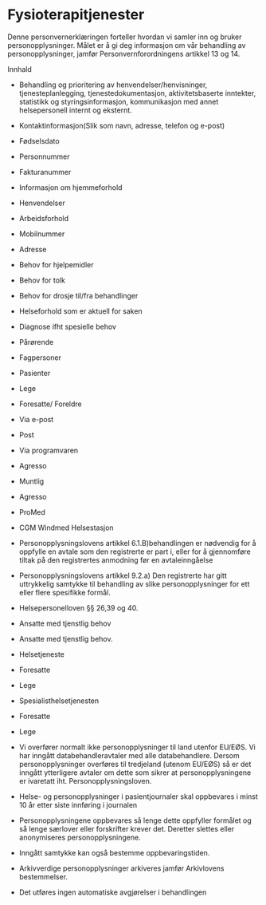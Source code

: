 # Fysioterapitjenester


  

Denne personvernerklæringen forteller hvordan vi samler inn og bruker personopplysninger. Målet er å gi deg informasjon om vår behandling av personopplysninger, jamfør Personvernforordningens artikkel 13 og 14.

  

Innhald

*   Behandling og prioritering av henvendelser/henvisninger, tjenesteplanlegging, tjenestedokumentasjon, aktivitetsbaserte inntekter, statistikk og styringsinformasjon, kommunikasjon med annet helsepersonell internt og eksternt.  
    
*   Kontaktinformasjon(Slik som navn, adresse, telefon og e-post)  
    
*   Fødselsdato  
    
*   Personnummer  
    
*   Fakturanummer  
    
*   Informasjon om hjemmeforhold  
    
*   Henvendelser  
    
*   Arbeidsforhold  
    
*   Mobilnummer  
    
*   Adresse  
    
*   Behov for hjelpemidler  
    
*   Behov for tolk  
    
*   Behov for drosje til/fra behandlinger  
    
*   Helseforhold som er aktuell for saken  
    
*   Diagnose ifht spesielle behov  
    
*   Pårørende  
    
*   Fagpersoner  
    
*   Pasienter  
    
*   Lege  
    
*   Foresatte/ Foreldre  
    
*   Via e-post  
    
*   Post  
    
*   Via programvaren  
    
*   Agresso  
    
*   Muntlig  
    
*   Agresso  
    
*   ProMed  
    
*   CGM Windmed Helsestasjon  
    
*   Personopplysningslovens artikkel 6.1.B)behandlingen er nødvendig for å oppfylle en avtale som den registrerte er part i, eller for å gjennomføre tiltak på den registrertes anmodning før en avtaleinngåelse  
    
*   Personopplysningslovens artikkel 9.2.a) Den registrerte har gitt uttrykkelig samtykke til behandling av slike personopplysninger for ett eller flere spesifikke formål.  
    
*   Helsepersonelloven §§ 26,39 og 40.  
    
*   Ansatte med tjenstlig behov  
    
*   Ansatte med tjenstlig behov.  
    
*   Helsetjeneste  
    
*   Foresatte  
    
*   Lege  
    
*   Spesialisthelsetjenesten  
    
*   Foresatte  
    
*   Lege  
    
*   Vi overfører normalt ikke personopplysninger til land utenfor EU/EØS. Vi har inngått databehandleravtaler med alle databehandlere. Dersom personopplysninger overføres til tredjeland (utenom EU/EØS) så er det inngått ytterligere avtaler om dette som sikrer at personopplysningene er ivaretatt iht. Personopplysningsloven.  
    
*   Helse- og personopplysninger i pasientjournaler skal oppbevares i minst 10 år etter siste innføring i journalen  
    
*   Personopplysningene oppbevares så lenge dette oppfyller formålet og så lenge særlover eller forskrifter krever det. Deretter slettes eller anonymiseres personopplysningene.  
    
*   Inngått samtykke kan også bestemme oppbevaringstiden.  
    
*   Arkivverdige personopplysninger arkiveres jamfør Arkivlovens bestemmelser.  
    
*   Det utføres ingen automatiske avgjørelser i behandlingen